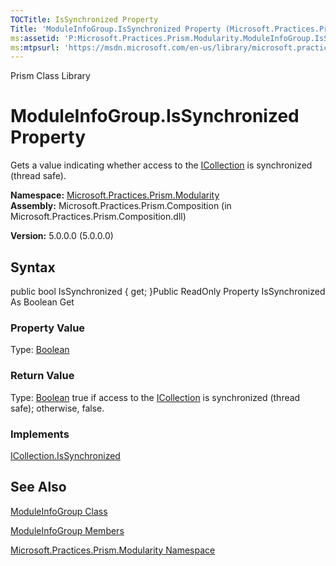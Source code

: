 ```yaml
---
TOCTitle: IsSynchronized Property
Title: 'ModuleInfoGroup.IsSynchronized Property (Microsoft.Practices.Prism.Modularity)'
ms:assetid: 'P:Microsoft.Practices.Prism.Modularity.ModuleInfoGroup.IsSynchronized'
ms:mtpsurl: 'https://msdn.microsoft.com/en-us/library/microsoft.practices.prism.modularity.moduleinfogroup.issynchronized(v=pandp.50)'
---
```


Prism Class Library

ModuleInfoGroup.IsSynchronized Property
===========================================

Gets a value indicating whether access to the [ICollection](http://msdn.microsoft.com/en-us/library/b1ht6113) is synchronized (thread safe).

**Namespace:** [Microsoft.Practices.Prism.Modularity](https://msdn.microsoft.com/library/microsoft.practices.prism.modularity)
**Assembly:** Microsoft.Practices.Prism.Composition (in Microsoft.Practices.Prism.Composition.dll)

**Version:** 5.0.0.0 (5.0.0.0)

## Syntax


public bool IsSynchronized { get; }Public ReadOnly Property IsSynchronized As Boolean Get
### Property Value

Type: [Boolean](http://msdn.microsoft.com/en-us/library/a28wyd50)
### Return Value

Type: [Boolean](http://msdn.microsoft.com/en-us/library/a28wyd50)
true if access to the [ICollection](http://msdn.microsoft.com/en-us/library/b1ht6113) is synchronized (thread safe); otherwise, false.
### Implements

[ICollection.IsSynchronized](http://msdn.microsoft.com/en-us/library/d74ky11w)

See Also
--------


[ModuleInfoGroup Class](https://msdn.microsoft.com/library/microsoft.practices.prism.modularity.moduleinfogroup)

[ModuleInfoGroup Members](https://msdn.microsoft.com/allmembers.t:microsoft.practices.prism.modularity.moduleinfogroup)

[Microsoft.Practices.Prism.Modularity Namespace](https://msdn.microsoft.com/library/microsoft.practices.prism.modularity)
